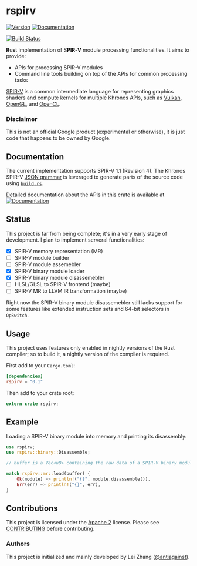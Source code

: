 rspirv
======

[![Version](https://img.shields.io/crates/v/rspirv.svg)](https://crates.io/crates/rspirv)
[![Documentation](https://docs.rs/rspirv/badge.svg)](https://docs.rs/rspirv)

[![Build Status](https://travis-ci.org/google/rspirv.svg?branch=master)](https://travis-ci.org/google/rspirv)

**R**u**s**t implementation of S**PIR**-**V** module processing
functionalities. It aims to provide:

* APIs for processing SPIR-V modules
* Command line tools building on top of the APIs for common processing tasks

[SPIR-V][spirv] is a common intermediate language for representing graphics
shaders and compute kernels for multiple Khronos APIs, such as [Vulkan][vulkan],
[OpenGL][opengl], and [OpenCL][opencl].

### Disclaimer

This is not an official Google product (experimental or otherwise), it is just
code that happens to be owned by Google.

Documentation
-------------

The current implementation supports SPIR-V 1.1 (Revision 4). The Khronos
SPIR-V [JSON grammar][grammar] is leveraged to generate parts of the source
code using [`build.rs`](rspirv/build.rs).

Detailed documentation about the APIs in this crate is available at
[![Documentation](https://docs.rs/rspirv/badge.svg)](https://docs.rs/rspirv)

Status
------

This project is far from being complete; it's in a very early stage of
development. I plan to implement serveral functionalities:

- [x] SPIR-V memory representation (MR)
- [ ] SPIR-V module builder
- [ ] SPIR-V module assemebler
- [x] SPIR-V binary module loader
- [x] SPIR-V binary module disassemebler
- [ ] HLSL/GLSL to SPIR-V frontend (maybe)
- [ ] SPIR-V MR to LLVM IR transformation (maybe)

Right now the SPIR-V binary module disassemebler still lacks support for some
features like extended instruction sets and 64-bit selectors in `OpSwitch`.

Usage
-----

This project uses features only enabled in nightly versions of the Rust
compiler; so to build it, a nightly version of the compiler is required.

First add to your `Cargo.toml`:

```toml
[dependencies]
rspirv = "0.1"
```

Then add to your crate root:

```rust
extern crate rspirv;
```

Example
-------

Loading a SPIR-V binary module into memory and printing its disassembly:

```rust
use rspirv;
use rspirv::binary::Disassemble;

// buffer is a Vec<u8> containing the raw data of a SPIR-V binary module.

match rspirv::mr::load(buffer) {
    Ok(module) => println!("{}", module.disassemble()),
    Err(err) => println!("{}", err),
}
```

Contributions
-------------

This project is licensed under the [Apache 2](LICENSE) license. Please see
[CONTRIBUTING](CONTRIBUTING.md) before contributing.

### Authors

This project is initialized and mainly developed by Lei Zhang
([@antiagainst][antiagainst]).

[spirv]: https://www.khronos.org/registry/spir-v/
[vulkan]: https://www.khronos.org/vulkan/
[opengl]: https://www.opengl.org/
[opencl]: https://www.khronos.org/opencl/
[antiagainst]: https://github.com/antiagainst
[grammar]: https://github.com/KhronosGroup/SPIRV-Headers/tree/master/include/spirv
